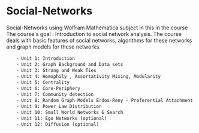 # Social-Networks
Social-Networks using Wolfram Mathematica 
subject in this in the course
The course's goal :
  Introduction to social network analysis. The course deals with basic features of social networks, 
  algorithms for these networks and graph models for these networks.

        ⁃ Unit 1: Introduction
        ⁃ Unit 2: Graph Background and Data sets
        ⁃ Unit 3: Strong and Weak Ties
        ⁃ Unit 4: Homophily , Assortativity Mixing, Modularity
        ⁃ Unit 5: Centrality
        ⁃ Unit 6: Core-Periphery
        ⁃ Unit 7: Community detection
        ⁃ Unit 8: Random Graph Models Erdos-Reny - Preferential Attachment
        ⁃ Unit 9: Power Law Distribution
        ⁃ Unit 10: Small World Networks & Search
        ⁃ Unit 11: Ego Networks (optional)
        ⁃ Unit 12: Diffusion (optional)
